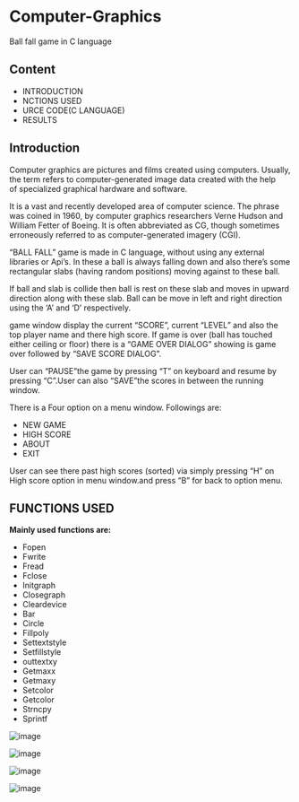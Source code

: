 # Computer-Graphics
Ball fall game in C language

## Content

* INTRODUCTION
* NCTIONS USED
* URCE CODE(C LANGUAGE)
* RESULTS

## Introduction

Computer graphics are pictures and films created using computers. Usually, the term refers to computer-generated image data created with the help of specialized graphical hardware and software.

It is a vast and recently developed area of computer science. The phrase was coined in 1960, by computer graphics researchers Verne Hudson and William Fetter of Boeing. It is often abbreviated as CG, though sometimes erroneously referred to as computer-generated imagery (CGI).

“BALL FALL” game is made in C language, without using any external libraries or Api’s. In these a ball is always falling down and also there’s some rectangular slabs (having random positions) moving against to these ball. 

If ball and slab is collide then ball is rest on these slab and moves in upward direction along with these slab. Ball can be move in left and right direction using the ‘A’ and ‘D’ respectively.

game window display the current “SCORE”, current “LEVEL” and also the top player name and there high score. If game is over (ball has touched either ceiling or floor) there is a “GAME OVER DIALOG” showing is game over followed by “SAVE SCORE DIALOG”.

User can “PAUSE”the game by pressing “T” on keyboard and resume by pressing “C”.User can also “SAVE”the scores in between the running window.

There is a Four option on a menu window. Followings are:
* NEW GAME
* HIGH SCORE
* ABOUT
* EXIT

User can see there past high scores (sorted) via simply pressing “H” on High score option in menu window.and press “B” for back to option menu.
   
## FUNCTIONS USED
**Mainly used functions are:**

* Fopen
* Fwrite
* Fread
* Fclose
* Initgraph
* Closegraph
* Cleardevice
* Bar
* Circle
* Fillpoly
* Settextstyle
* Setfillstyle
* outtextxy
* Getmaxx
* Getmaxy
* Setcolor
* Getcolor
* Strncpy
* Sprintf


![image](https://user-images.githubusercontent.com/42575795/47789306-3ca3a780-dd3a-11e8-8910-125d1c988177.png)


![image](https://user-images.githubusercontent.com/42575795/47789335-51803b00-dd3a-11e8-891b-c219edd5977c.png)


![image](https://user-images.githubusercontent.com/42575795/47789357-60ff8400-dd3a-11e8-98e2-20bd96d9b2b3.png)


![image](https://user-images.githubusercontent.com/42575795/47789423-7ecce900-dd3a-11e8-8855-a4e2e744545f.png)


